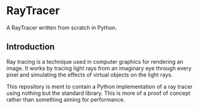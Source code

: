 # RayTracer
A RayTracer written from scratch in Python.

## Introduction

Ray tracing is a technique used in computer graphics for rendering an image. It works by tracing light rays from an imaginary eye through every pixel
and simulating the effects of virtual objects on the light rays.

This repository is ment to contain a Python implementation of a ray tracer using nothing but the standard library. This is more of a proof of concept
rather than something aiming for performance.
